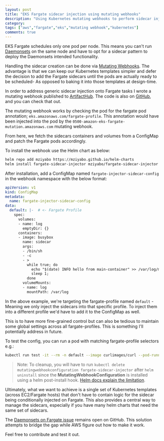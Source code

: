 ```yaml
---
layout: post
title: "EKS Fargate sidecar injection using mutating webhooks"
description: "Using Kubernetes mutating webhooks to perform sidecar injection on Fargate pods"
category: 
tags: ["aws","fargate","eks","mutating webhook","kubernetes"]
comments: true
---
```


EKS Fargate schedules only one pod per node. This means you can't run [Daemonsets](https://kubernetes.io/docs/concepts/workloads/controllers/daemonset/) on the same node and have to opt for a sidecar pattern to deploy the Daemonsets intended functionality.

Handling the sidecar creation can be done via [Mutating Webhooks](https://kubernetes.io/docs/reference/access-authn-authz/admission-controllers/#mutatingadmissionwebhook). The advantage is that we can keep our Kubernetes templates simpler and defer the decision to add the Fargate sidecars until the pods are actually ready to be scheduled- As opposed to baking it into those templates at design-time.

In order to address generic sidecar injection onto Fargate tasks I wrote a mutating webhook published to [ArtifactHub](https://artifacthub.io/packages/helm/mziyabo/fargate-sidecar-injector). The code is also on [GitHub](https://github.com/mziyabo/fargate-eks-sidecar-injector), and you can check that out.

The mutating webhook works by checking the pod for the fargate pod annotation; `eks.amazonaws.com/fargate-profile`. This annotation would have been injected into the pod by the `0500-amazon-eks-fargate-mutation.amazonaws.com` mutating webhook.

From here, we fetch the sidecars containers and volumes from a ConfigMap and patch the Fargate pods accordingly.

To install the webhook use the Helm chart as below:

```bash
helm repo add mziyabo https://mziyabo.github.io/helm-charts
helm install fargate-sidecar-injector mziyabo/fargate-sidecar-injector
```

After installation, add a ConfigMap named `fargate-injector-sidecar-config` in the webhook namespace with the below format:

```yaml
apiVersion: v1
kind: ConfigMap
metadata:
  name: fargate-injector-sidecar-config
data: 
  default: |-  # <- Fargate Profile
    spec:
      volumes:
      - name: log
        emptyDir: {}
      containers:
      - image: busybox
        name: sidecar
        args:
        - /bin/sh
        - -c
        - >
          while true; do
            echo "$(date) INFO hello from main-container" >> /var/log/myapp.log ;
            sleep 1;
          done
        volumeMounts:
        - name: log
          mountPath: /var/log
```

In the above example, we're targeting the fargate-profile named `default` - Meaning we only inject the sidecars into that specific profile. To inject them into a different profile we'd have to add it to the ConfigMap as well.

This is to have more fine-grained control but can also be tedious to maintain some global settings across all fargate-profiles. This is something I'll potentially address in future.

To test the config, you can run a pod with matching fargate-profile selectors e.g.:

```bash
kubectl run test -it --rm -n default --image curlimages/curl --pod-running-timeout=2m -- sh
```

> Note: To cleanup, you will have to run `kubectl delete mutatingwebhookconfiguration fargate-sidecar-injector` after `helm uninstall` since the **MutatingWebhookConfiguration** is installed using a helm post-install hook. [Helm docs explain the limitation](https://helm.sh/docs/topics/charts_hooks/#hook-resources-are-not-managed-with-corresponding-releases).

Ultimately, what we want to achieve is a single set of Kubernetes templates (across EC2/Fargate hosts) that don't have to contain logic for the sidecar being conditionally injected on Fargate. This also provides a central way to manage the sidecars, especially if you have many helm charts that need the same set of sidecars.

The [Daemonsets on Fargate issue](https://github.com/aws/containers-roadmap/issues/971) remains open on GitHub. This solution attempts to bridge the gap while AWS figure out how to make it work. 

Feel free to contribute and test it out.


